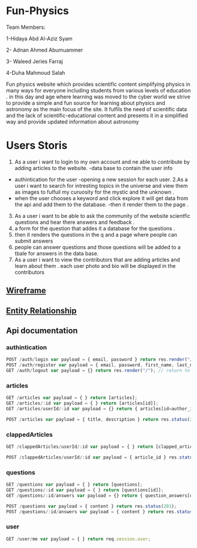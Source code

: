 # Fun-Physics

Team Members:

1-Hidaya Abd Al-Aziz Syam

2- Adnan Ahmed Abumuammer

3- Waleed Jeries Farraj

4-Duha Mahmoud Salah

Fun physics website which provides scientific content simplifying physics in many ways for everyone including students from various levels of education . in this day and age where learning was moved to the cyber world we strive to provide a simple and fun source for learning about physics and astronomy as the main focus of the site. It fulfils the need of scientific  data and the lack of scientific-educational content  and presents it in a  simplified way and provide updated information about astronomy

# Users Storis

1. As a user i want to login to my own account and ne able to contribute by adding articles to the website.
-data base to contain the user info
- authintication for the user
-opening a new session for each user.
2.As a user i want to search for intresting topics in the universe and view them as images to fulfuil my curuosity for the mystic and the unknown .
- when the user chooses a keyword and click explore it will get data from the api and add them to the database.
-then it render them to the page .
3. As a user i want to be able to ask the community of the website scientfic questions and hear there answers and feedback .
1. a form for the question that addes it a database for the questions .
2. then  it renders the questions in the q and a page where people can submit answers
3. people can answer questions and those questions will be added to a tbale for answers in the data base.
4. As a user i want to view the contributors that are adding articles and learn about them .
each user photo and bio will be displayed in the contributors


## [Wireframe](https://drive.google.com/file/d/17-oWQkSGUTpcuB3A-czMKpBr9HzaakkK/view?usp=sharing)

## [Entity Relationship](https://drive.google.com/file/d/1VGlPMthapygIvDAokvPg4gKNfAjf0nOH/view?usp=sharing)

## Api documentation

### authintication
```javascript
POST /auth/login var payload = { email, password } return res.render("/"); // return to home if success
POST /auth/register var payload = { email, password, first_name, last_name } return res.render("/");
GET /auth/logout var payload = {} return res.render("/"); // return to home if success
```

### articles
```javascript
GET /articles var payload = { } return [articles];
GET /articles/:id var payload = { } return [articles[id]];
GET /articles/userId/:id var payload = {} return { articles[id=author_id] }

POST /articles var payload = { title, description } return res.status(201);
```
### clappedArticles
```javascript
GET /clappedArticles/userId/:id var payload = { } return [clapped_articles[user_id=id]];

POST /clappedArticles/userId/:id var payload = { article_id } res.status(201);
```

### questions
```javascript
GET /questions var payload = { } return [questions];
GET /questions/:id var payload = { } return [questions[id]];
GET /questions/:id/answers var payload = {} return { question_answers[question_id=id] }

POST /questions var payload = { content } return res.status(201);
POST /questions/:id/answers var payload = { content } return res.status(201);
```

### user
```javascript
GET /user/me var payload = { } return req.session.user;
```
